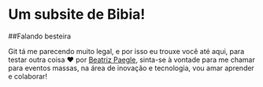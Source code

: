 # Um subsite de Bibia!

##Falando besteira

Git tá me parecendo muito legal, e por isso eu trouxe você até aqui, para testar outra coisa ❤️ por [Beatriz Paegle](beatrizrop@hotmail.com), sinta-se à vontade para me chamar para eventos massas, na área de inovação e tecnologia, vou amar aprender e colaborar!

